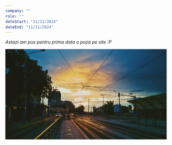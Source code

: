 ```yaml
---
company: ""
role: ""
dateStart: "11/12/2024"
dateEnd: "11/11/2024"
---
```


<body> <i><p>Astazi am pus pentru prima data o poza pe site :P</p></i>
<img src=/src/content/work/golden.jpeg> </img>
 </body>
